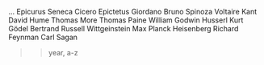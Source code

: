 ...
Epicurus
Seneca
Cicero
Epictetus
Giordano Bruno
Spinoza
Voltaire
Kant
David Hume
Thomas More
Thomas Paine
William Godwin
Husserl
Kurt Gödel
Bertrand Russell
Wittgeinstein
Max Planck
Heisenberg
Richard Feynman
Carl Sagan

>> year, a-z
